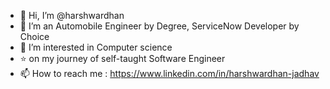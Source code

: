 - 👋 Hi, I’m @harshwardhan
- 👀 I’m an Automobile Engineer by Degree, ServiceNow Developer by Choice
- 🌱 I’m interested in Computer science
- ⭐️ on my journey of self-taught Software Engineer
- 📫 How to reach me : https://www.linkedin.com/in/harshwardhan-jadhav

<!---
harshwardhan-jadhav/harshwardhan-jadhav is a ✨ special ✨ repository because its `README.md` (this file) appears on your GitHub profile.
You can click the Preview link to take a look at your changes.
--->
